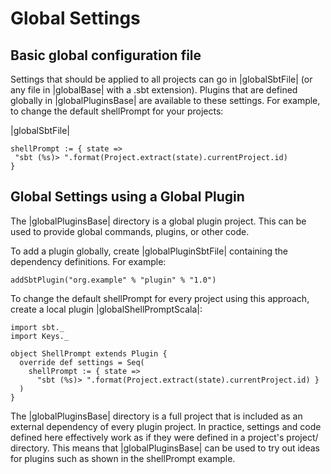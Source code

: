 Global Settings
===============

Basic global configuration file
-------------------------------

Settings that should be applied to all projects can go in
|globalSbtFile| (or any file in |globalBase| with a .sbt extension).
Plugins that are defined globally in |globalPluginsBase| are available
to these settings. For example, to change the default shellPrompt for
your projects:

|globalSbtFile|

    shellPrompt := { state =>
     "sbt (%s)> ".format(Project.extract(state).currentProject.id)
    }

Global Settings using a Global Plugin
-------------------------------------

The |globalPluginsBase| directory is a global plugin project. This can
be used to provide global commands, plugins, or other code.

To add a plugin globally, create |globalPluginSbtFile| containing the
dependency definitions. For example:

    addSbtPlugin("org.example" % "plugin" % "1.0")

To change the default shellPrompt for every project using this approach,
create a local plugin |globalShellPromptScala|:

    import sbt._
    import Keys._

    object ShellPrompt extends Plugin {
      override def settings = Seq(
        shellPrompt := { state =>
          "sbt (%s)> ".format(Project.extract(state).currentProject.id) }
      )
    }

The |globalPluginsBase| directory is a full project that is included as
an external dependency of every plugin project. In practice, settings
and code defined here effectively work as if they were defined in a
project's project/ directory. This means that |globalPluginsBase| can be
used to try out ideas for plugins such as shown in the shellPrompt
example.
